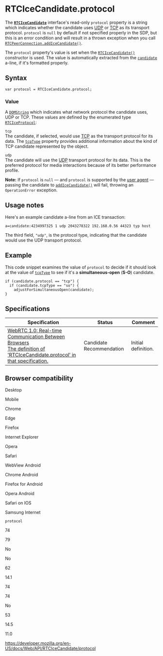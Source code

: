 RTCIceCandidate.protocol
========================

The **[`RTCIceCandidate`](../rtcicecandidate)** interface's read-only `protocol` property is a string which indicates whether the candidate uses [UDP](https://developer.mozilla.org/en-US/docs/Glossary/UDP) or [TCP](https://developer.mozilla.org/en-US/docs/Glossary/TCP) as its transport protocol. `protocol` is `null` by default if not specified properly in the SDP, but this is an error condition and will result in a thrown exception when you call [`RTCPeerConnection.addIceCandidate()`](../rtcpeerconnection/addicecandidate).

The `protocol` property's value is set when the [`RTCIceCandidate()`](rtcicecandidate) constructor is used. The value is automatically extracted from the [`candidate`](../rtcicecandidateinit/candidate) a-line, if it's formatted properly.

Syntax
------

    var protocol = RTCIceCandidate.protocol;

### Value

A [`DOMString`](../domstring) which indicates what network protocol the candidate uses, UDP or TCP. These values are defined by the enumerated type [`RTCIceProtocol`](../rtciceprotocol):

`tcp`  
The candidate, if selected, would use [TCP](https://developer.mozilla.org/en-US/docs/Glossary/TCP) as the transport protocol for its data. The [`tcpType`](tcptype) property provides additional information about the kind of TCP candidate represented by the object.

`udp`  
The candidate will use the [UDP](https://developer.mozilla.org/en-US/docs/Glossary/UDP) transport protocol for its data. This is the preferred protocol for media interactions because of its better performance profile.

**Note:** If `protocol` is `null` — and `protocol` is supported by the [user agent](https://developer.mozilla.org/en-US/docs/Glossary/User_agent) — passing the candidate to [`addIceCandidate()`](../rtcpeerconnection/addicecandidate) will fail, throwing an `OperationError` exception.

Usage notes
-----------

Here's an example candidate a-line from an ICE transaction:

    a=candidate:4234997325 1 udp 2043278322 192.168.0.56 44323 typ host

The third field, `"udp"`, is the protocol type, indicating that the candidate would use the UDP transport protocol.

Example
-------

This code snippet examines the value of `protocol` to decide if it should look at the value of [`tcpType`](tcptype) to see if it's a **simultaneous-open** (**S-O**) candidate.

    if (candidate.protocol == "tcp") {
      if (candidate.tcpType == "so") {
        adjustForSimultaneousOpen(candidate);
    }

Specifications
--------------

<table><thead><tr class="header"><th>Specification</th><th>Status</th><th>Comment</th></tr></thead><tbody><tr class="odd"><td><a href="https://w3c.github.io/webrtc-pc/#dom-rtcicecandidate-protocol">WebRTC 1.0: Real-time Communication Between Browsers<br />
<span class="small">The definition of 'RTCIceCandidate.protocol' in that specification.</span></a></td><td><span class="spec-cr">Candidate Recommendation</span></td><td>Initial definition.</td></tr></tbody></table>

Browser compatibility
---------------------

Desktop

Mobile

Chrome

Edge

Firefox

Internet Explorer

Opera

Safari

WebView Android

Chrome Android

Firefox for Android

Opera Android

Safari on IOS

Samsung Internet

`protocol`

74

79

No

No

62

14.1

74

74

No

53

14.5

11.0

<a href="https://developer.mozilla.org/en-US/docs/Web/API/RTCIceCandidate/protocol" class="_attribution-link">https://developer.mozilla.org/en-US/docs/Web/API/RTCIceCandidate/protocol</a>
